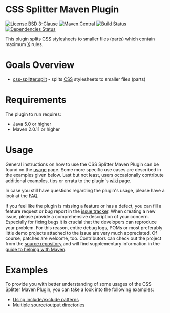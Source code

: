 # CSS Splitter Maven Plugin
[![License BSD 3-Clause](https://img.shields.io/badge/license-BSD%203--Clause-blue.svg)](https://github.com/gabrysbiz/css-splitter-maven-plugin/blob/master/src/main/resources/license.txt)
[![Maven Central](https://maven-badges.herokuapp.com/maven-central/biz.gabrys.maven.plugins/css-splitter-maven-plugin/badge.svg)](https://maven-badges.herokuapp.com/maven-central/biz.gabrys.maven.plugins/css-splitter-maven-plugin/)
[![Build Status](https://travis-ci.org/gabrysbiz/css-splitter-maven-plugin.svg?branch=develop)](https://travis-ci.org/gabrysbiz/css-splitter-maven-plugin)
[![Dependencies Status](https://www.versioneye.com/java/biz.gabrys.maven.plugins:css-splitter-maven-plugin/badge.svg?style=flat)](https://www.versioneye.com/java/biz.gabrys.maven.plugins:css-splitter-maven-plugin)

This plugin splits [CSS](http://www.w3.org/Style/CSS/) stylesheets to smaller files (parts) which contain maximum [X](http://www.gabrys.biz/projects/css-splitter-maven-plugin/LATEST/split-mojo.html#maxRules) rules.

# Goals Overview
* [css-splitter:split](http://www.gabrys.biz/projects/css-splitter-maven-plugin/LATEST/split-mojo.html) - splits [CSS](http://www.w3.org/Style/CSS/) stylesheets to smaller files (parts)

# Requirements
The plugin to run requires:
* Java 5.0 or higher
* Maven 2.0.11 or higher

# Usage
General instructions on how to use the CSS Splitter Maven Plugin can be found on the [usage](http://www.gabrys.biz/projects/css-splitter-maven-plugin/LATEST/usage.html) page. Some more specific use cases are described in the examples given below. Last but not least, users occasionally contribute additional examples, tips or errata to the plugin's [wiki](https://github.com/gabrysbiz/css-splitter-maven-plugin/wiki) page.

In case you still have questions regarding the plugin's usage, please have a look at the [FAQ](http://www.gabrys.biz/projects/css-splitter-maven-plugin/LATEST/faq.html).

If you feel like the plugin is missing a feature or has a defect, you can fill a feature request or bug report in the [issue tracker](http://www.gabrys.biz/projects/css-splitter-maven-plugin/LATEST/issue-tracking.html). When creating a new issue, please provide a comprehensive description of your concern. Especially for fixing bugs it is crucial that the developers can reproduce your problem. For this reason, entire debug logs, POMs or most preferably little demo projects attached to the issue are very much appreciated. Of course, patches are welcome, too. Contributors can check out the project from the [source repository](http://www.gabrys.biz/projects/css-splitter-maven-plugin/LATEST/source-repository.html) and will find supplementary information in the [guide to helping with Maven](http://maven.apache.org/guides/development/guide-helping.html).

# Examples
To provide you with better understanding of some usages of the CSS Splitter Maven Plugin, you can take a look into the following examples:
* [Using include/exclude patterns](http://www.gabrys.biz/projects/css-splitter-maven-plugin/LATEST/examples/patterns.html)
* [Multiple source/output directories](http://www.gabrys.biz/projects/css-splitter-maven-plugin/LATEST/examples/multiple-directories.html)
